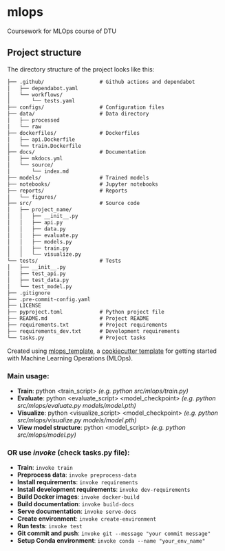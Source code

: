 # mlops

Coursework for MLOps course of DTU

## Project structure

The directory structure of the project looks like this:
```txt
├── .github/                  # Github actions and dependabot
│   ├── dependabot.yaml
│   └── workflows/
│       └── tests.yaml
├── configs/                  # Configuration files
├── data/                     # Data directory
│   ├── processed
│   └── raw
├── dockerfiles/              # Dockerfiles
│   ├── api.Dockerfile
│   └── train.Dockerfile
├── docs/                     # Documentation
│   ├── mkdocs.yml
│   └── source/
│       └── index.md
├── models/                   # Trained models
├── notebooks/                # Jupyter notebooks
├── reports/                  # Reports
│   └── figures/
├── src/                      # Source code
│   ├── project_name/
│   │   ├── __init__.py
│   │   ├── api.py
│   │   ├── data.py
│   │   ├── evaluate.py
│   │   ├── models.py
│   │   ├── train.py
│   │   └── visualize.py
└── tests/                    # Tests
│   ├── __init__.py
│   ├── test_api.py
│   ├── test_data.py
│   └── test_model.py
├── .gitignore
├── .pre-commit-config.yaml
├── LICENSE
├── pyproject.toml            # Python project file
├── README.md                 # Project README
├── requirements.txt          # Project requirements
├── requirements_dev.txt      # Development requirements
└── tasks.py                  # Project tasks
```


Created using [mlops_template](https://github.com/SkafteNicki/mlops_template),
a [cookiecutter template](https://github.com/cookiecutter/cookiecutter) for getting
started with Machine Learning Operations (MLOps).

### Main usage:

- **Train**: python <train_script> *(e.g. python src/mlops/train.py)*
- **Evaluate**: python <evaluate_script> <model_checkpoint> *(e.g. python src/mlops/evaluate.py models/model.pth)*
- **Visualize**: python <visualize_script> <model_checkpoint> *(e.g. python src/mlops/visualize.py models/model.pth)* 
- **View model structure**: python <model_script> *(e.g. python src/mlops/model.py)*

### OR use *invoke* (check tasks.py file):

- **Train**: `invoke train`
- **Preprocess data**: `invoke preprocess-data`
- **Install requirements**: `invoke requirements`
- **Install development requirements**: `invoke dev-requirements`
- **Build Docker images**: `invoke docker-build`
- **Build documentation**: `invoke build-docs`
- **Serve documentation**: `invoke serve-docs`
- **Create environment**: `invoke create-environment`
- **Run tests**: `invoke test`
- **Git commit and push**: `invoke git --message "your commit message"`
- **Setup Conda environment**: `invoke conda --name "your_env_name"`